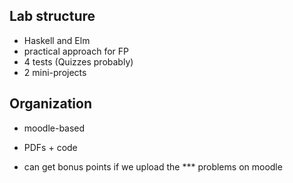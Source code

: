 ## Lab structure
- Haskell and Elm
- practical approach for FP
- 4 tests (Quizzes probably)
- 2 mini-projects

## Organization
- moodle-based
- PDFs + code

- can get bonus points if we upload the *** problems on moodle
